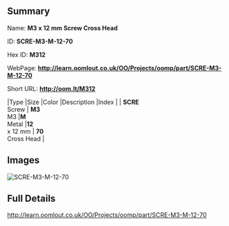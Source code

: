 

## Summary
 
Name: __M3 x 12 mm Screw Cross Head__

ID: __SCRE-M3-M-12-70__

Hex ID: __M312__

WebPage: __http://learn.oomlout.co.uk/OO/Projects/oomp/part/SCRE-M3-M-12-70__

Short URL: __http://oom.lt/M312__


|Type   |Size   |Color   |Description   |Index   |
| __SCRE__ <br>Screw  | __M3__<br>M3   |__M__<br>Metal    |__12__<br>x 12 mm    | __70__<br> Cross Head |


## Images
![SCRE-M3-M-12-70](http://oomlout.com/oomp-gen/parts/SCRE-M3-M-12-70/SCRE-M3-M-12-70_420.jpg)

## Full Details

 http://learn.oomlout.co.uk/OO/Projects/oomp/part/SCRE-M3-M-12-70

